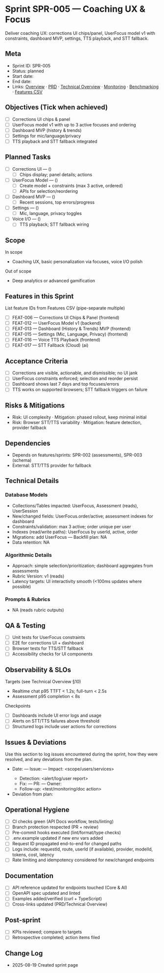 # Sprint SPR-005 — Coaching UX & Focus

Deliver coaching UX: corrections UI chips/panel, UserFocus model v1 with constraints, dashboard MVP, settings, TTS playback, and STT fallback.

## Meta
- Sprint ID: SPR-005
- Status: planned
- Start date: <YYYY-MM-DD>
- End date: <YYYY-MM-DD>
- Links: [Overview](./overview.md) · [PRD](../../planning/prd.md) · [Technical Overview](../../planning/technical-overview.md) · [Monitoring](../../ops/monitoring.md) · [Benchmarking](../../ops/benchmarking.md) · [Features CSV](../features.csv)

## Objectives (Tick when achieved)
- [ ] Corrections UI chips & panel
- [ ] UserFocus model v1 with up to 3 active focuses and ordering
- [ ] Dashboard MVP (history & trends)
- [ ] Settings for mic/language/privacy
- [ ] TTS playback and STT fallback integrated

## Planned Tasks
- [ ] Corrections UI — <owner> (<estimate>)
   - [ ] Chips display; panel details; actions
- [ ] UserFocus Model — <owner> (<estimate>)
   - [ ] Create model + constraints (max 3 active, ordered)
   - [ ] APIs for selection/reordering
- [ ] Dashboard MVP — <owner> (<estimate>)
   - [ ] Recent sessions, top errors/progress
- [ ] Settings — <owner> (<estimate>)
   - [ ] Mic, language, privacy toggles
- [ ] Voice I/O — <owner> (<estimate>)
   - [ ] TTS playback; STT fallback wiring

## Scope
In scope
- Coaching UX, basic personalization via focuses, voice I/O polish

Out of scope
- Deep analytics or advanced gamification

## Features in this Sprint
List feature IDs from Features CSV (pipe-separate multiple)
- [ ] FEAT-006 — Corrections UI Chips & Panel (frontend)
- [ ] FEAT-012 — UserFocus Model v1 (backend)
- [ ] FEAT-013 — Dashboard (History & Trends) MVP (frontend)
- [ ] FEAT-015 — Settings (Mic, Language, Privacy) (frontend)
- [ ] FEAT-016 — Voice TTS Playback (frontend)
- [ ] FEAT-017 — STT Fallback (Cloud) (ai)

## Acceptance Criteria
- [ ] Corrections are visible, actionable, and dismissible; no UI jank
- [ ] UserFocus constraints enforced; selection and reorder persist
- [ ] Dashboard shows last 7 days and top focuses/errors
- [ ] TTS works on supported browsers; STT fallback triggers on failure

## Risks & Mitigations
- Risk: UI complexity · Mitigation: phased rollout, keep minimal initial
- Risk: Browser STT/TTS variability · Mitigation: feature detection, provider fallback

## Dependencies
- Depends on features/sprints: SPR-002 (assessments), SPR-003 (schema)
- External: STT/TTS provider for fallback

## Technical Details
### Database Models
- Collections/Tables impacted: UserFocus, Assessment (reads), UserSession
- New/changed fields: UserFocus.order/active; assessment indexes for dashboard
- Constraints/validation: max 3 active; order unique per user
- Indexes (read/write paths): UserFocus by userId, active, order
- Migrations: add UserFocus — Backfill plan: NA
- Data retention: NA

### Algorithmic Details
- Approach: simple selection/prioritization; dashboard aggregates from assessments
- Rubric Version: v1 (reads)
- Latency targets: UI interactivity smooth (<100ms updates where possible)

### Prompts & Rubrics
- NA (reads rubric outputs)

## QA & Testing
- [ ] Unit tests for UserFocus constraints
- [ ] E2E for corrections UI + dashboard
- [ ] Browser tests for TTS/STT fallback
- [ ] Accessibility checks for UI components

## Observability & SLOs
Targets (see Technical Overview §10)
- Realtime chat p95 TTFT < 1.2s; full-turn < 2.5s
- Assessment p95 completion < 8s

Checkpoints
- [ ] Dashboards include UI error logs and usage
- [ ] Alerts on STT/TTS failures above threshold
- [ ] Structured logs include user actions for corrections

## Issues & Deviations
Use this section to log issues encountered during the sprint, how they were resolved, and any deviations from the plan.

- Date: <YYYY-MM-DD> — Issue: <short summary> — Impact: <scope/users/services>
  - Detection: <alert/log/user report>
  - Fix: <what changed> — PR: <link> — Owner: <name>
  - Follow-up: <test/monitoring/doc action>
- Deviation from plan: <what changed and why>

## Operational Hygiene
- [ ] CI checks green (API Docs workflow, tests/linting)
- [ ] Branch protection respected (PR + review)
- [ ] Pre-commit hooks executed (lint/format/type checks)
- [ ] .env.example updated if new env vars added
- [ ] Request ID propagated end-to-end for changed paths
- [ ] Logs include: requestId, route, userId (if available), provider, modelId, tokens, cost, latency
- [ ] Rate limiting and idempotency considered for new/changed endpoints

## Documentation
- [ ] API reference updated for endpoints touched (Core & AI)
- [ ] OpenAPI spec updated and linted
- [ ] Examples added/verified (curl + TypeScript)
- [ ] Cross-links updated (PRD/Technical Overview)

## Post-sprint
- [ ] KPIs reviewed; compare to targets
- [ ] Retrospective completed; action items filed

## Change Log
- 2025-08-19 Created sprint page
